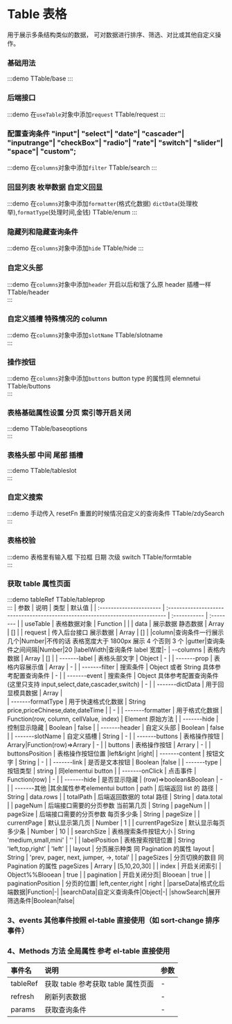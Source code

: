 # Table 表格

用于展示多条结构类似的数据， 可对数据进行排序、筛选、对比或其他自定义操作。

### 基础用法

:::demo
TTable/base
:::

### 后端接口

:::demo 在`useTable`对象中添加`request`
TTable/request
:::

### 配置查询条件 "input"| "select"| "date"| "cascader"| "inputrange"| "checkBox"| "radio"| "rate"| "switch"| "slider"| "space"| "custom";

:::demo 在`columns`对象中添加`filter`
TTable/search
:::

### 回显列表 枚举数据 自定义回显

:::demo 在`columns`对象中添加`formatter`(格式化数据) `dictData`(处理枚举),`formatType`(处理时间,金钱)
TTable/enum
:::

### 隐藏列和隐藏查询条件

:::demo 在`columns`对象中添加`hide`
TTable/hide
:::

### 自定义头部

:::demo 在`columns`对象中添加`header` 开启以后和饿了么原 header 插槽一样
TTable/header  
:::

### 自定义插槽 特殊情况的 column

:::demo 在`columns`对象中添加`slotName`
TTable/slotname  
:::

### 操作按钮

:::demo 在`columns`对象中添加`buttons` button type 的属性同 elemnetui
TTable/buttons  
:::

### 表格基础属性设置 分页 索引等开启关闭

:::demo
TTable/baseoptions  
:::

### 表格头部 中间 尾部 插槽

:::demo
TTable/tableslot  
:::

### 自定义搜索

:::demo 手动传入 resetFn 重置的时候情况自定义的查询条件
TTable/zdySearch  
:::

### 表格校验

:::demo 表格里有输入框 下拉框 日期 次级 switch
TTable/formtable  
:::

### 获取 table 属性页面

:::demo tableRef
TTable/tableprop  
:::
| 参数 | 说明 | 类型 | 默认值 |
| :---------------------- | :----------------------------------------------------------------------------- | :----------- | :-------- |
| useTable | 表格数据对象 | Function | |
| data | 展示数据 静态数据 | Array | [] |
| request | 传入后台接口 展示数据 | Array | [] |
|column|查询条件一行展示几个|Number|不传的话 表格宽度大于 1800px 展示 4 个否则 3 个
|gutter|查询条件之间间隔|Number|20
|labelWidth|查询条件 label 宽度|-
| --columns | 表格内数据 | Array | [] |
| -------label | 表格头部文字 | Object | - |
| -------prop | 表格内容展示值 | Array | - |
| -------filter | 搜索条件 | Object 或者 String 具体参考配置查询条件 | - |
| -------event | 搜索条件 | Object 具体参考配置查询条件(这里只支持 input,select,date,cascader,switch) | - |
| -------dictData | 用于回显模具数据 | Array |  
| -------formatType | 用于快速格式化数据 | String price,priceChinese,date,dateTime | | - |
| -------formatter | 用于格式化数据 | Function(row, column, cellValue, index) | Element 原始方法 |
| -------hide | 控制显示隐藏 | Boolean | false |
| -------header | 自定义头部 | Boolean | false |
| -------slotName | 自定义插槽 | String | - |
| -------buttons | 表格操作按钮 | Arrary|Function(row)=>Arrary | - |
| buttons | 表格操作按钮 | Arrary | - |
| buttonsPosition | 表格操作按钮位置 |left&right |right|
| -------content | 按钮文字 | String | - |
| -------link | 是否是文本按钮 | Boolean |false |
| -------type | 按钮类型 | string | 同elementui button |
| -------onClick | 点击事件 | Function(row) | - |
| -------hide | 是否显示隐藏 | (row)=>boolean&Boolean | - |
| -------其他 |其余属性参考elementui button
| path | 后端返回 list 的 路径 | String | data.rows |
| totalPath | 后端返回数据的 total 路径 | String | data.total |
| pageNum | 后端接口需要的分页参数 当前第几页 | String | pageNum |
| pageSize | 后端接口需要的分页参数 每页多少条 | String | pageSize |
| currentPage | 默认显示第几页 | Number | 1 |
| currentPageSize | 默认显示每页多少条 | Number | 10 |
| searchSize | 表格搜索条件按钮大小 | String 'medium,small,mini' | '' |
| labelPosition | 表格搜索按钮位置 | String 'left,top,right' | 'left' |
| layout | 分页展示种类 同 Pagination 的属性 layout | String | 'prev, pager, next, jumper, ->, total' |
| pageSizes | 分页切换的数目 同 Pagination 的属性 pageSizes | Arrary | [5,10,20,30] |
| index | 开启关闭索引 | Object%%Blooean | true |
| pagination | 开启关闭分页| Blooean | true |
| paginationPosition | 分页的位置| left,center,right | right |
|parseData|格式化后端数据|Function|-|
|searchData|自定义查询条件|Object|-|
|showSearch|展开筛选条件|Boolean|false|

### 3、events 其他事件按照 el-table 直接使用（如 sort-change 排序事件）

### 4、Methods 方法 全局属性 参考 el-table 直接使用

| 事件名   | 说明                               | 参数 |
| :------- | :--------------------------------- | :--- |
| tableRef | 获取 table 参考获取 table 属性页面 | -    |
| refresh  | 刷新列表数据                       | -    |
| params   | 获取查询条件                       | -    |
